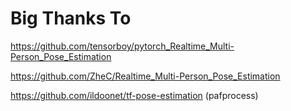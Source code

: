 # Big Thanks To
https://github.com/tensorboy/pytorch_Realtime_Multi-Person_Pose_Estimation

https://github.com/ZheC/Realtime_Multi-Person_Pose_Estimation

https://github.com/ildoonet/tf-pose-estimation (pafprocess)